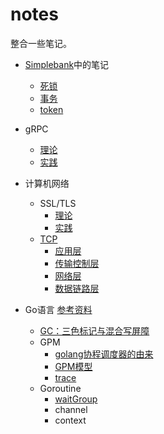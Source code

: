 # notes
整合一些笔记。
- [Simplebank](https://github.com/Jiaget/simplebank)中的笔记
  - [死锁](https://github.com/Jiaget/simplebank/blob/main/note/deadlock.md)
  - [事务](https://github.com/Jiaget/simplebank/blob/main/note/transaction.md)
  - [token](https://github.com/Jiaget/simplebank/blob/main/note/token.md)
- gRPC
  - [理论](https://github.com/Jiaget/notes/blob/main/gRPC/gRPC.md)
  - [实践](https://github.com/Jiaget/pc-Book)
- 计算机网络
  - SSL/TLS
    - [理论](https://github.com/Jiaget/notes/blob/main/SSL_TLS/README.md)
    - [实践](https://github.com/Jiaget/notes/tree/main/SSL_TLS/practise)
  - [TCP](https://github.com/Jiaget/notes/blob/main/network/TCP.md)
    - [应用层](https://github.com/Jiaget/notes/blob/main/network/Application-layer.md)
    - [传输控制层](https://github.com/Jiaget/notes/blob/main/network/Transmission-control-layer.md)
    - [网络层](https://github.com/Jiaget/notes/blob/main/network/network-layer.md)
    - [数据链路层](https://github.com/Jiaget/notes/blob/main/network/data-link-layer.md)

- Go语言
  [参考资料](https://www.kancloud.cn/aceld/golang)
  - [GC：三色标记与混合写屏障](https://github.com/Jiaget/notes/blob/main/go-sorce-code/GC/gc.md)
  - GPM
    - [golang协程调度器的由来](https://github.com/Jiaget/notes/blob/main/go-sorce-code/GPM/GPM-history.md)
    - [GPM模型](https://github.com/Jiaget/notes/blob/main/go-sorce-code/GPM/GPM-design.md)
    - [trace](https://github.com/Jiaget/notes/blob/main/go-sorce-code/GPM/Use-trace.md)
  - Goroutine
    - [waitGroup](https://github.com/Jiaget/notes/blob/main/go-sorce-code/WaitGroup.md)
    - channel
    - context
